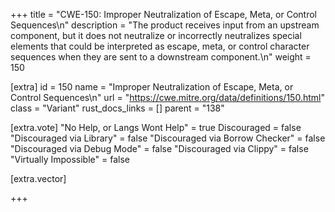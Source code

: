 +++
title = "CWE-150: Improper Neutralization of Escape, Meta, or Control Sequences\n"
description = "The product receives input from an upstream component, but it does not neutralize or incorrectly neutralizes special elements that could be interpreted as escape, meta, or control character sequences when they are sent to a downstream component.\n"
weight = 150

[extra]
id = 150
name = "Improper Neutralization of Escape, Meta, or Control Sequences\n"
url = "https://cwe.mitre.org/data/definitions/150.html"
class = "Variant"
rust_docs_links = []
parent = "138"

[extra.vote]
"No Help, or Langs Wont Help" = true
Discouraged = false
"Discouraged via Library" = false
"Discouraged via Borrow Checker" = false
"Discouraged via Debug Mode" = false
"Discouraged via Clippy" = false
"Virtually Impossible" = false

[extra.vector]

+++